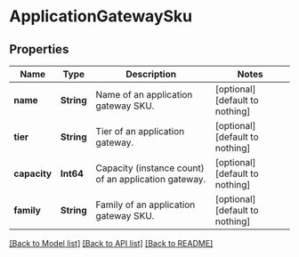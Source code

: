 # ApplicationGatewaySku


## Properties
Name | Type | Description | Notes
------------ | ------------- | ------------- | -------------
**name** | **String** | Name of an application gateway SKU. | [optional] [default to nothing]
**tier** | **String** | Tier of an application gateway. | [optional] [default to nothing]
**capacity** | **Int64** | Capacity (instance count) of an application gateway. | [optional] [default to nothing]
**family** | **String** | Family of an application gateway SKU. | [optional] [default to nothing]


[[Back to Model list]](../README.md#models) [[Back to API list]](../README.md#api-endpoints) [[Back to README]](../README.md)


